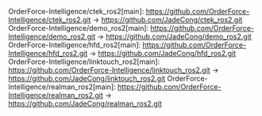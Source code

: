 OrderForce-Intelligence/ctek_ros2[main]: https://github.com/OrderForce-Intelligence/ctek_ros2.git -> https://github.com/JadeCong/ctek_ros2.git
OrderForce-Intelligence/demo_ros2[main]: https://github.com/OrderForce-Intelligence/demo_ros2.git -> https://github.com/JadeCong/demo_ros2.git
OrderForce-Intelligence/hfd_ros2[main]: https://github.com/OrderForce-Intelligence/hfd_ros2.git -> https://github.com/JadeCong/hfd_ros2.git
OrderForce-Intelligence/linktouch_ros2[main]: https://github.com/OrderForce-Intelligence/linktouch_ros2.git -> https://github.com/JadeCong/linktouch_ros2.git
OrderForce-Intelligence/realman_ros2[main]: https://github.com/OrderForce-Intelligence/realman_ros2.git -> https://github.com/JadeCong/realman_ros2.git
